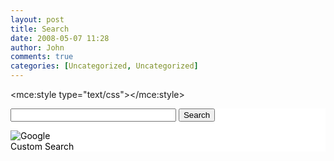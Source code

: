 ```yaml
---
layout: post
title: Search
date: 2008-05-07 11:28
author: John
comments: true
categories: [Uncategorized, Uncategorized]
---
```

<mce:style type="text/css"><!-- @import url(http://www.google.com/cse/api/branding.css); --></mce:style>
<div class="cse-branding-right" style="background-color: #ffffff; color: #000000;">
<div class="cse-branding-form"><form action="/SearchResults" id="cse-search-box">
<div><input type="hidden" value="partner-pub-2822128253077328:8lwb6s-2ji3" name="cx" /> <input type="hidden" value="FORID:11" name="cof" /> <input type="text" size="30" name="q" /> <input type="submit" value="Search" name="sa" /></div>
</form></div>
<div class="cse-branding-logo"><img src="http://www.google.com/images/poweredby_transparent/poweredby_FFFFFF.gif" alt="Google" /></div>
<div class="cse-branding-text">Custom Search</div>
</div>
<div id="cse-search-results"></div>
<mce:script type="text/javascript"><!--   var googleSearchIframeName = "cse-search-results";   var googleSearchFormName = "cse-search-box";   var googleSearchFrameWidth = 795;   var googleSearchDomain = "www.google.com";   var googleSearchPath = "/cse"; // --></mce:script> <mce:script type="text/javascript"></mce:script>

